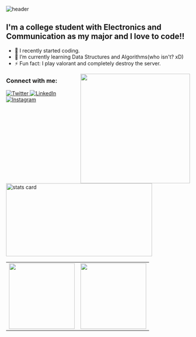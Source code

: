![header](https://capsule-render.vercel.app/api?type=rect&color=auto&height=100&section=footer&text=Hi%20there,%20I'm%20Mayank👋&fontSize=50)

## I'm a college student with Electronics and Communication as my major and I love to code!!

- 🔭 I recently started coding.
- 💯 I’m currently learning Data Structures and Algorithms(who isn't? xD)
- ⚡ Fun fact: I play valorant and completely destroy the server.

<img align="right" height="300" width="300" src="https://media4.giphy.com/media/unQ3IJU2RG7DO/giphy.gif?cid=ecf05e47912mbghqxstfte6mycc0knvmwcnaueva1d2r4atb&rid=giphy.gif&ct=g" border-radius="rounded" />

### Connect with me:

<a target="_blank" href="https://twitter.com/Mayankk96894463" target="_blank">
<img alt="Twitter" src="https://img.shields.io/badge/Twitter-1DA1F2?&style=for-the-badge&logo=twitter&logoColor=white" />
</a>
<a target="_blank" href="https://www.linkedin.com/in/mayank-kaushik-273913169/" target="_blank">
<img alt="LinkedIn" src="https://img.shields.io/badge/LinkedIn-0077B5.svg?&style=for-the-badge&logo=linkedin&logoColor=white" />
</a>
<a target="_blank" href="https://www.instagram.com/thisthatcaushic/">
  <img alt="Instagram" src="https://img.shields.io/badge/Instagram-E4405F?style=for-the-badge&logo=instagram&logoColor=white" />
</a>

<br />
<img alt= "stats card" height="200px" width="400" src="https://github-readme-streak-stats.herokuapp.com/?user=mayankkaushik187&theme=dracula">

<table width="100%">
  <tr>
    <td>
<img height="180em" src="https://github-readme-stats.vercel.app/api?username=mayankkaushik187&show_icons=true&hide_border=true&theme=dracula" /> </td>
 <td> <img height="180em" src="https://github-readme-stats.vercel.app/api/top-langs/?username=mayankkaushik187&show_icons=true&hide_border=true&layout=compact&langs_count=8&theme=dracula"/> </td>
  </tr>
 <table>
   
[twitter]: https://twitter.com/Mayankk96894463

[instagram]: https://www.instagram.com/thisthatcaushic/
[linkedin]: https://www.linkedin.com/in/mayank-kaushik-273913169/

